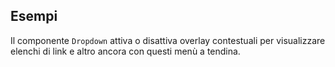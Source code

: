 ## Esempi

Il componente `Dropdown` attiva o disattiva overlay contestuali per visualizzare elenchi di link e altro ancora con questi menù a tendina.

<!-- STORY -->
